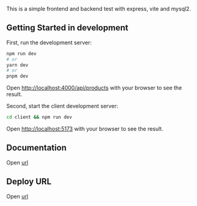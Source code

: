 This is a simple frontend and backend test with express, vite and mysql2.

## Getting Started in development

First, run the development server:

```bash
npm run dev
# or
yarn dev
# or
pnpm dev
```

Open [http://localhost:4000/api/products](http://localhost:4000/api/products) with your browser to see the result.

Second, start the client development server:

```bash
cd client && npm run dev
```

Open [http://localhost:5173](http://localhost:5173) with your browser to see the result.

## Documentation

Open [url](url)

## Deploy URL

Open [url](url)
